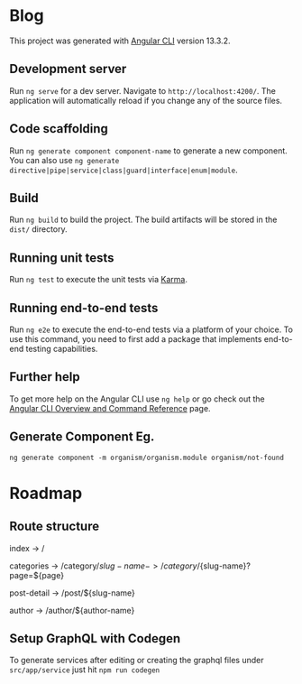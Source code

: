 # Blog

This project was generated with [Angular CLI](https://github.com/angular/angular-cli) version 13.3.2.

## Development server

Run `ng serve` for a dev server. Navigate to `http://localhost:4200/`. The application will automatically reload if you change any of the source files.

## Code scaffolding

Run `ng generate component component-name` to generate a new component. You can also use `ng generate directive|pipe|service|class|guard|interface|enum|module`.

## Build

Run `ng build` to build the project. The build artifacts will be stored in the `dist/` directory.

## Running unit tests

Run `ng test` to execute the unit tests via [Karma](https://karma-runner.github.io).

## Running end-to-end tests

Run `ng e2e` to execute the end-to-end tests via a platform of your choice. To use this command, you need to first add a package that implements end-to-end testing capabilities.

## Further help

To get more help on the Angular CLI use `ng help` or go check out the [Angular CLI Overview and Command Reference](https://angular.io/cli) page.

## Generate Component Eg.

`ng generate component -m organism/organism.module organism/not-found`


# Roadmap

## Route structure

index       -> /

categories  -> /category/${slug-name}
            -> /category/${slug-name}?page=${page}

post-detail -> /post/${slug-name}

author      -> /author/${author-name}

## Setup GraphQL with Codegen

To generate services after editing or creating the graphql files under `src/app/service` just hit `npm run codegen`